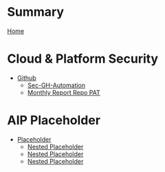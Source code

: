 # Summary

[Home](./index.md)
# Cloud & Platform Security

- [Github](./cps/github.md)
    - [Sec-GH-Automation]()
    - [Monthly Report Repo PAT]()

# AIP Placeholder

- [Placeholder]()
    - [Nested Placeholder](./aip/placeholder1.md)
    - [Nested Placeholder](./aip/placeholder2.md)
    - [Nested Placeholder](./aip/placeholder3.md)